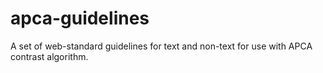 # apca-guidelines
A set of web-standard guidelines for text and non-text for use with APCA contrast algorithm.

